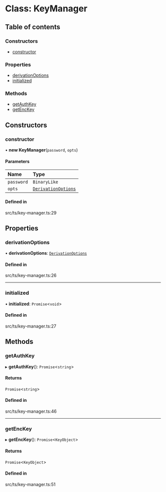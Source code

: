 # Class: KeyManager

## Table of contents

### Constructors

- [constructor](KeyManager.md#constructor)

### Properties

- [derivationOptions](KeyManager.md#derivationoptions)
- [initialized](KeyManager.md#initialized)

### Methods

- [getAuthKey](KeyManager.md#getauthkey)
- [getEncKey](KeyManager.md#getenckey)

## Constructors

### constructor

• **new KeyManager**(`password`, `opts`)

#### Parameters

| Name | Type |
| :------ | :------ |
| `password` | `BinaryLike` |
| `opts` | [`DerivationOptions`](../interfaces/DerivationOptions.md) |

#### Defined in

src/ts/key-manager.ts:29

## Properties

### derivationOptions

• **derivationOptions**: [`DerivationOptions`](../interfaces/DerivationOptions.md)

#### Defined in

src/ts/key-manager.ts:26

___

### initialized

• **initialized**: `Promise`<`void`\>

#### Defined in

src/ts/key-manager.ts:27

## Methods

### getAuthKey

▸ **getAuthKey**(): `Promise`<`string`\>

#### Returns

`Promise`<`string`\>

#### Defined in

src/ts/key-manager.ts:46

___

### getEncKey

▸ **getEncKey**(): `Promise`<`KeyObject`\>

#### Returns

`Promise`<`KeyObject`\>

#### Defined in

src/ts/key-manager.ts:51
